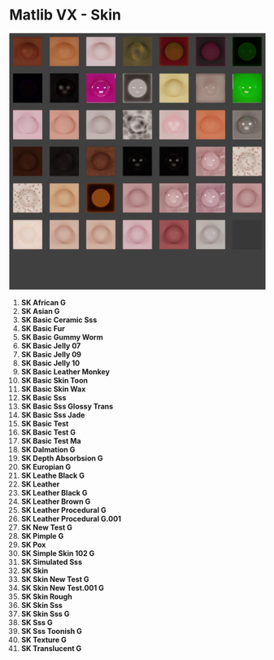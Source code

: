 # Matlib VX - Skin

![Matlib VX Skin](https://github.com/don1138/blender-materials/blob/main/Matlib-VX/Matlib-VX-Skin/Matlib-VX-Skin.jpg)

1. **SK African G**
1. **SK Asian G**
1. **SK Basic Ceramic Sss**
1. **SK Basic Fur**
1. **SK Basic Gummy Worm**
1. **SK Basic Jelly 07**
1. **SK Basic Jelly 09**
1. **SK Basic Jelly 10**
1. **SK Basic Leather Monkey**
1. **SK Basic Skin Toon**
1. **SK Basic Skin Wax**
1. **SK Basic Sss**
1. **SK Basic Sss Glossy Trans**
1. **SK Basic Sss Jade**
1. **SK Basic Test**
1. **SK Basic Test G**
1. **SK Basic Test Ma**
1. **SK Dalmation G**
1. **SK Depth Absorbsion G**
1. **SK Europian G**
1. **SK Leathe Black G**
1. **SK Leather**
1. **SK Leather Black G**
1. **SK Leather Brown G**
1. **SK Leather Procedural G**
1. **SK Leather Procedural G.001**
1. **SK New Test G**
1. **SK Pimple G**
1. **SK Pox**
1. **SK Simple Skin 102 G**
1. **SK Simulated Sss**
1. **SK Skin**
1. **SK Skin New Test G**
1. **SK Skin New Test.001 G**
1. **SK Skin Rough**
1. **SK Skin Sss**
1. **SK Skin Sss G**
1. **SK Sss G**
1. **SK Sss Toonish G**
1. **SK Texture G**
1. **SK Translucent G**
